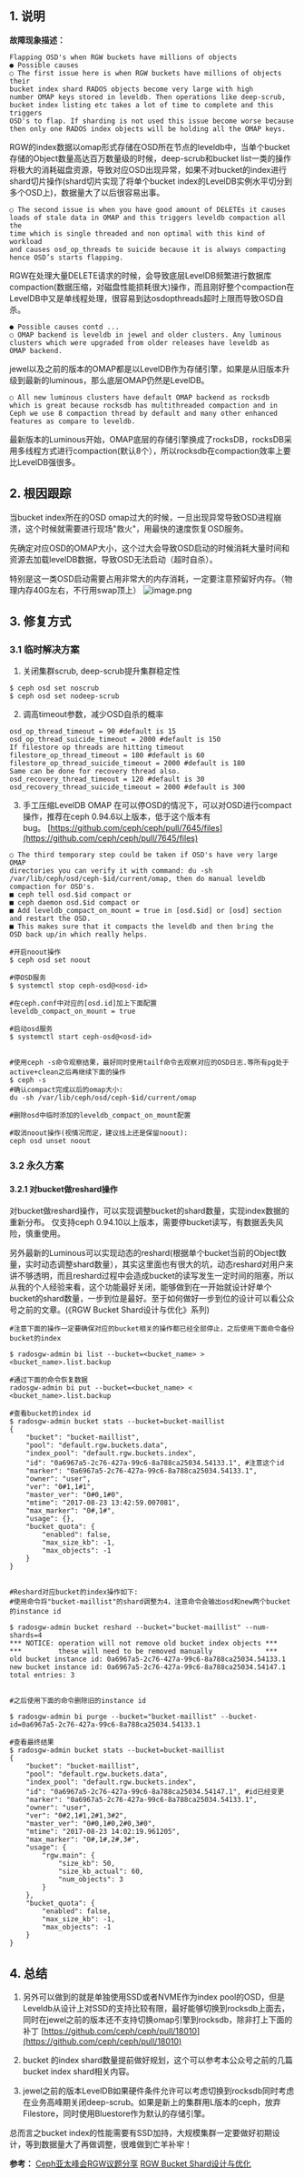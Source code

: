 ## 1. 说明
 **故障现象描述：**
```
Flapping OSD's when RGW buckets have millions of objects
● Possible causes
○ The first issue here is when RGW buckets have millions of objects their
bucket index shard RADOS objects become very large with high
number OMAP keys stored in leveldb. Then operations like deep-scrub,
bucket index listing etc takes a lot of time to complete and this triggers
OSD's to flap. If sharding is not used this issue become worse because
then only one RADOS index objects will be holding all the OMAP keys.
```
RGW的index数据以omap形式存储在OSD所在节点的leveldb中，当单个bucket存储的Object数量高达百万数量级的时候，deep-scrub和bucket list一类的操作将极大的消耗磁盘资源，导致对应OSD出现异常，如果不对bucket的index进行shard切片操作(shard切片实现了将单个bucket index的LevelDB实例水平切分到多个OSD上)，数据量大了以后很容易出事。

```
○ The second issue is when you have good amount of DELETEs it causes
loads of stale data in OMAP and this triggers leveldb compaction all the
time which is single threaded and non optimal with this kind of workload
and causes osd_op_threads to suicide because it is always compacting
hence OSD’s starts flapping.
```
RGW在处理大量DELETE请求的时候，会导致底层LevelDB频繁进行数据库compaction(数据压缩，对磁盘性能损耗很大)操作，而且刚好整个compaction在LevelDB中又是单线程处理，很容易到达osdopthreads超时上限而导致OSD自杀。

```
● Possible causes contd ...
○ OMAP backend is leveldb in jewel and older clusters. Any luminous
clusters which were upgraded from older releases have leveldb as
OMAP backend.
```
jewel以及之前的版本的OMAP都是以LevelDB作为存储引擎，如果是从旧版本升级到最新的luminous，那么底层OMAP仍然是LevelDB。
```
○ All new luminous clusters have default OMAP backend as rocksdb
which is great because rocksdb has multithreaded compaction and in
Ceph we use 8 compaction thread by default and many other enhanced
features as compare to leveldb.
```
最新版本的Luminous开始，OMAP底层的存储引擎换成了rocksDB，rocksDB采用多线程方式进行compaction(默认8个），所以rocksdb在compaction效率上要比LevelDB强很多。

## 2. 根因跟踪
当bucket index所在的OSD omap过大的时候，一旦出现异常导致OSD进程崩溃，这个时候就需要进行现场"救火"，用最快的速度恢复OSD服务。

先确定对应OSD的OMAP大小，这个过大会导致OSD启动的时候消耗大量时间和资源去加载levelDB数据，导致OSD无法启动（超时自杀）。

特别是这一类OSD启动需要占用非常大的内存消耗，一定要注意预留好内存。（物理内存40G左右，不行用swap顶上）
![image.png](https://upload-images.jianshu.io/upload_images/2099201-48d1c1c182999c28.png?imageMogr2/auto-orient/strip%7CimageView2/2/w/1240)

## 3. 修复方式
### 3.1 临时解决方案
1. 关闭集群scrub, deep-scrub提升集群稳定性
```
$ ceph osd set noscrub
$ ceph osd set nodeep-scrub
```
2. 调高timeout参数，减少OSD自杀的概率
```
osd_op_thread_timeout = 90 #default is 15
osd_op_thread_suicide_timeout = 2000 #default is 150
If filestore op threads are hitting timeout
filestore_op_thread_timeout = 180 #default is 60
filestore_op_thread_suicide_timeout = 2000 #default is 180
Same can be done for recovery thread also.
osd_recovery_thread_timeout = 120 #default is 30
osd_recovery_thread_suicide_timeout = 2000 #default is 300
```

3. 手工压缩LevelDB OMAP
在可以停OSD的情况下，可以对OSD进行compact操作，推荐在ceph 0.94.6以上版本，低于这个版本有bug。 [https://github.com/ceph/ceph/pull/7645/files](https://github.com/ceph/ceph/pull/7645/files)
```
○ The third temporary step could be taken if OSD's have very large OMAP
directories you can verify it with command: du -sh /var/lib/ceph/osd/ceph-$id/current/omap, then do manual leveldb compaction for OSD's.
■ ceph tell osd.$id compact or
■ ceph daemon osd.$id compact or
■ Add leveldb_compact_on_mount = true in [osd.$id] or [osd] section
and restart the OSD.
■ This makes sure that it compacts the leveldb and then bring the
OSD back up/in which really helps.
```
```
#开启noout操作
$ ceph osd set noout
 
#停OSD服务
$ systemctl stop ceph-osd@<osd-id>
 
#在ceph.conf中对应的[osd.id]加上下面配置
leveldb_compact_on_mount = true
 
#启动osd服务
$ systemctl start ceph-osd@<osd-id>
 
 
#使用ceph -s命令观察结果，最好同时使用tailf命令去观察对应的OSD日志.等所有pg处于active+clean之后再继续下面的操作
$ ceph -s
#确认compact完成以后的omap大小:
du -sh /var/lib/ceph/osd/ceph-$id/current/omap
 
#删除osd中临时添加的leveldb_compact_on_mount配置
 
#取消noout操作(视情况而定，建议线上还是保留noout):
ceph osd unset noout
```

### 3.2 永久方案
#### 3.2.1 对bucket做reshard操作
对bucket做reshard操作，可以实现调整bucket的shard数量，实现index数据的重新分布。 仅支持ceph 0.94.10以上版本，需要停bucket读写，有数据丢失风险，慎重使用。

另外最新的Luminous可以实现动态的reshard(根据单个bucket当前的Object数量，实时动态调整shard数量），其实这里面也有很大的坑，动态reshard对用户来讲不够透明，而且reshard过程中会造成bucket的读写发生一定时间的阻塞，所以从我的个人经验来看，这个功能最好关闭，能够做到在一开始就设计好单个bucket的shard数量，一步到位是最好。至于如何做好一步到位的设计可以看公众号之前的文章。(《RGW Bucket Shard设计与优化》系列)
```
#注意下面的操作一定要确保对应的bucket相关的操作都已经全部停止，之后使用下面命令备份bucket的index
 
$ radosgw-admin bi list --bucket=<bucket_name> > <bucket_name>.list.backup
 
#通过下面的命令恢复数据
radosgw-admin bi put --bucket=<bucket_name> < <bucket_name>.list.backup
 
#查看bucket的index id
$ radosgw-admin bucket stats --bucket=bucket-maillist
{
    "bucket": "bucket-maillist",
    "pool": "default.rgw.buckets.data",
    "index_pool": "default.rgw.buckets.index",
    "id": "0a6967a5-2c76-427a-99c6-8a788ca25034.54133.1", #注意这个id
    "marker": "0a6967a5-2c76-427a-99c6-8a788ca25034.54133.1",
    "owner": "user",
    "ver": "0#1,1#1",
    "master_ver": "0#0,1#0",
    "mtime": "2017-08-23 13:42:59.007081",
    "max_marker": "0#,1#",
    "usage": {},
    "bucket_quota": {
        "enabled": false,
        "max_size_kb": -1,
        "max_objects": -1
    }
}
 
 
#Reshard对应bucket的index操作如下:
#使用命令将"bucket-maillist"的shard调整为4，注意命令会输出osd和new两个bucket的instance id
 
$ radosgw-admin bucket reshard --bucket="bucket-maillist" --num-shards=4
*** NOTICE: operation will not remove old bucket index objects ***
***         these will need to be removed manually             ***
old bucket instance id: 0a6967a5-2c76-427a-99c6-8a788ca25034.54133.1
new bucket instance id: 0a6967a5-2c76-427a-99c6-8a788ca25034.54147.1
total entries: 3
 
 
#之后使用下面的命令删除旧的instance id
 
$ radosgw-admin bi purge --bucket="bucket-maillist" --bucket-id=0a6967a5-2c76-427a-99c6-8a788ca25034.54133.1
 
#查看最终结果
$ radosgw-admin bucket stats --bucket=bucket-maillist
{
    "bucket": "bucket-maillist",
    "pool": "default.rgw.buckets.data",
    "index_pool": "default.rgw.buckets.index",
    "id": "0a6967a5-2c76-427a-99c6-8a788ca25034.54147.1", #id已经变更
    "marker": "0a6967a5-2c76-427a-99c6-8a788ca25034.54133.1",
    "owner": "user",
    "ver": "0#2,1#1,2#1,3#2",
    "master_ver": "0#0,1#0,2#0,3#0",
    "mtime": "2017-08-23 14:02:19.961205",
    "max_marker": "0#,1#,2#,3#",
    "usage": {
        "rgw.main": {
            "size_kb": 50,
            "size_kb_actual": 60,
            "num_objects": 3
        }
    },
    "bucket_quota": {
        "enabled": false,
        "max_size_kb": -1,
        "max_objects": -1
    }
}
```
## 4. 总结

1.  另外可以做到的就是单独使用SSD或者NVME作为index pool的OSD，但是Leveldb从设计上对SSD的支持比较有限，最好能够切换到rocksdb上面去，同时在jewel之前的版本还不支持切换omap引擎到rocksdb，除非打上下面的补丁 [https://github.com/ceph/ceph/pull/18010](https://github.com/ceph/ceph/pull/18010)

2.  bucket 的index shard数量提前做好规划，这个可以参考本公众号之前的几篇bucket index shard相关内容。

3.  jewel之前的版本LevelDB如果硬件条件允许可以考虑切换到rocksdb同时考虑在业务高峰期关闭deep-scrub。如果是新上的集群用L版本的ceph，放弃Filestore，同时使用Bluestore作为默认的存储引擎。

总而言之bucket index的性能需要有SSD加持，大规模集群一定要做好初期设计，等到数据量大了再做调整，很难做到亡羊补牢！

**参考：**
[Ceph亚太峰会RGW议题分享](https://mp.weixin.qq.com/s?__biz=MzUyMDAwNjYyMw==&mid=2247483875&idx=1&sn=ddb35db83e72af2b14516a0948087c6c&chksm=f9f1bf53ce8636456a3b866eb717c651e0a37ea32e649f5a53ac8e9af57390ead59803b76ba9&mpshare=1&scene=1&srcid=0806so7DCFK0o40LfIVjKtBo#rd)
[RGW Bucket Shard设计与优化](https://cloud.tencent.com/developer/article/1032854)
